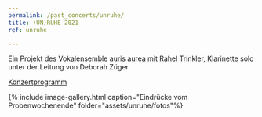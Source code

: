 ```yaml
---
permalink: /past_concerts/unruhe/
title: (UN)RUHE 2021
ref: unruhe

---
```


Ein Projekt des Vokalensemble auris aurea mit Rahel Trinkler, Klarinette solo unter der Leitung von Deborah Züger.

[Konzertprogramm](/assets/unruhe/programm.pdf)

{% include image-gallery.html caption="Eindrücke vom Probenwochenende" folder="assets/unruhe/fotos"%}
